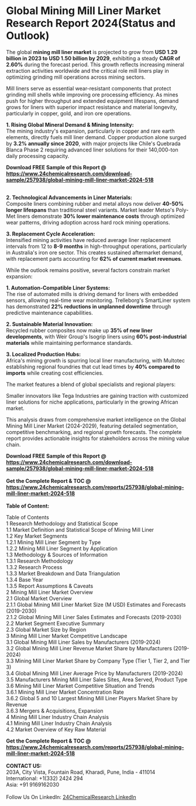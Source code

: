 <h1>Global Mining Mill Liner Market Research Report 2024(Status and Outlook)</h1><p>The global <strong>mining mill liner market</strong> is projected to grow from <strong>USD 1.29 billion in 2023 to USD 1.50 billion by 2029</strong>, exhibiting a steady <strong>CAGR of 2.60%</strong> during the forecast period. This growth reflects increasing mineral extraction activities worldwide and the critical role mill liners play in optimizing grinding mill operations across mining sectors.</p><p>Mill liners serve as essential wear-resistant components that protect grinding mill shells while improving ore processing efficiency. As mines push for higher throughput and extended equipment lifespans, demand grows for liners with superior impact resistance and material longevity, particularly in copper, gold, and iron ore operations.</p><p><strong>1. Rising Global Mineral Demand &amp; Mining Intensity:</strong><br>
The mining industry's expansion, particularly in copper and rare earth elements, directly fuels mill liner demand. Copper production alone surged by <strong>3.2% annually since 2020</strong>, with major projects like Chile's Quebrada Blanca Phase 2 requiring advanced liner solutions for their 140,000-ton daily processing capacity.</p><div><b>Download FREE Sample of this Report @ 
            <a href="https://www.24chemicalresearch.com/download-sample/257938/global-mining-mill-liner-market-2024-518">
            https://www.24chemicalresearch.com/download-sample/257938/global-mining-mill-liner-market-2024-518</a></b></div><br><p><strong>2. Technological Advancements in Liner Materials:</strong><br>
Composite liners combining rubber and metal alloys now deliver <strong>40-50% longer lifespans</strong> than traditional steel variants. Market leader Metso's Poly-Met liners demonstrate <strong>30% lower maintenance costs</strong> through optimized wear patterns, driving adoption across hard rock mining operations.</p><p><strong>3. Replacement Cycle Acceleration:</strong><br>
Intensified mining activities have reduced average liner replacement intervals from 12 to <strong>8-9 months</strong> in high-throughput operations, particularly in Australia's iron ore sector. This creates sustained aftermarket demand, with replacement parts accounting for <strong>62% of current market revenues</strong>.</p><p>While the outlook remains positive, several factors constrain market expansion:</p><p><strong>1. Automation-Compatible Liner Systems:</strong><br>
The rise of automated mills is driving demand for liners with embedded sensors, allowing real-time wear monitoring. Trelleborg's SmartLiner system has demonstrated <strong>22% reductions in unplanned downtime</strong> through predictive maintenance capabilities.</p><p><strong>2. Sustainable Material Innovation:</strong><br>
Recycled rubber composites now make up <strong>35% of new liner developments</strong>, with Weir Group's Isogrip liners using <strong>60% post-industrial materials</strong> while maintaining performance standards.</p><p><strong>3. Localized Production Hubs:</strong><br>
Africa's mining growth is spurring local liner manufacturing, with Multotec establishing regional foundries that cut lead times by <strong>40% compared to imports</strong> while creating cost efficiencies.</p><p>The market features a blend of global specialists and regional players:</p><p>Smaller innovators like Tega Industries are gaining traction with customized liner solutions for niche applications, particularly in the growing African market.</p><p>This analysis draws from comprehensive market intelligence on the Global Mining Mill Liner Market (2024-2029), featuring detailed segmentation, competitive benchmarking, and regional growth forecasts. The complete report provides actionable insights for stakeholders across the mining value chain.</p><div><b>Download FREE Sample of this Report @ 
            <a href="https://www.24chemicalresearch.com/download-sample/257938/global-mining-mill-liner-market-2024-518">
            https://www.24chemicalresearch.com/download-sample/257938/global-mining-mill-liner-market-2024-518</a></b></div><br><div><b>Get the Complete Report & TOC @ 
            <a href="https://www.24chemicalresearch.com/reports/257938/global-mining-mill-liner-market-2024-518">
            https://www.24chemicalresearch.com/reports/257938/global-mining-mill-liner-market-2024-518</a></b></div><br>
            <b>Table of Content:</b><p>Table of Contents<br />
1 Research Methodology and Statistical Scope<br />
1.1 Market Definition and Statistical Scope of Mining Mill Liner<br />
1.2 Key Market Segments<br />
1.2.1 Mining Mill Liner Segment by Type<br />
1.2.2 Mining Mill Liner Segment by Application<br />
1.3 Methodology & Sources of Information<br />
1.3.1 Research Methodology<br />
1.3.2 Research Process<br />
1.3.3 Market Breakdown and Data Triangulation<br />
1.3.4 Base Year<br />
1.3.5 Report Assumptions & Caveats<br />
2 Mining Mill Liner Market Overview<br />
2.1 Global Market Overview<br />
2.1.1 Global Mining Mill Liner Market Size (M USD) Estimates and Forecasts (2019-2030)<br />
2.1.2 Global Mining Mill Liner Sales Estimates and Forecasts (2019-2030)<br />
2.2 Market Segment Executive Summary<br />
2.3 Global Market Size by Region<br />
3 Mining Mill Liner Market Competitive Landscape<br />
3.1 Global Mining Mill Liner Sales by Manufacturers (2019-2024)<br />
3.2 Global Mining Mill Liner Revenue Market Share by Manufacturers (2019-2024)<br />
3.3 Mining Mill Liner Market Share by Company Type (Tier 1, Tier 2, and Tier 3)<br />
3.4 Global Mining Mill Liner Average Price by Manufacturers (2019-2024)<br />
3.5 Manufacturers Mining Mill Liner Sales Sites, Area Served, Product Type<br />
3.6 Mining Mill Liner Market Competitive Situation and Trends<br />
3.6.1 Mining Mill Liner Market Concentration Rate<br />
3.6.2 Global 5 and 10 Largest Mining Mill Liner Players Market Share by Revenue<br />
3.6.3 Mergers & Acquisitions, Expansion<br />
4 Mining Mill Liner Industry Chain Analysis<br />
4.1 Mining Mill Liner Industry Chain Analysis<br />
4.2 Market Overview of Key Raw Material</p><div><b>Get the Complete Report & TOC @ 
            <a href="https://www.24chemicalresearch.com/reports/257938/global-mining-mill-liner-market-2024-518">
            https://www.24chemicalresearch.com/reports/257938/global-mining-mill-liner-market-2024-518</a></b></div><br><b>CONTACT US:</b><br>
            203A, City Vista, Fountain Road, Kharadi, Pune, India - 411014<br>
            International: +1(332) 2424 294<br>
            Asia: +91 9169162030 <br><br>
            Follow Us On LinkedIn: <a href="https://www.linkedin.com/company/24chemicalresearch/">24ChemicalResearch LinkedIn</a>